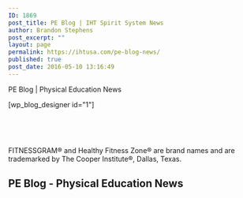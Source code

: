```yaml
---
ID: 1869
post_title: PE Blog | IHT Spirit System News
author: Brandon Stephens
post_excerpt: ""
layout: page
permalink: https://ihtusa.com/pe-blog-news/
published: true
post_date: 2016-05-10 13:16:49
---
```

PE Blog | Physical Education News

[wp_blog_designer id="1"]

&nbsp;

&nbsp;

FITNESSGRAM® and Healthy Fitness Zone® are brand names and are trademarked by The Cooper Institute®, Dallas, Texas.
<h2>PE Blog - Physical Education News</h2>